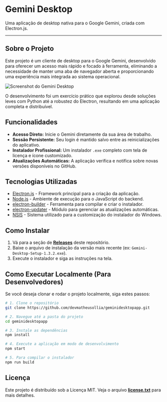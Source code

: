 # Gemini Desktop

Uma aplicação de desktop nativa para o Google Gemini, criada com Electron.js.



-----

## Sobre o Projeto

Este projeto é um cliente de desktop para o Google Gemini, desenvolvido para oferecer um acesso mais rápido e focado à ferramenta, eliminando a necessidade de manter uma aba de navegador aberta e proporcionando uma experiência mais integrada ao sistema operacional.

![Screenshot do Gemini Desktop](https://private-user-images.githubusercontent.com/204406795/485391720-2528c2d4-24d1-49b1-9d0d-f8b18dc1b7b7.png?jwt=eyJ0eXAiOiJKV1QiLCJhbGciOiJIUzI1NiJ9.eyJpc3MiOiJnaXRodWIuY29tIiwiYXVkIjoicmF3LmdpdGh1YnVzZXJjb250ZW50LmNvbSIsImtleSI6ImtleTUiLCJleHAiOjE3NTY5NDU1MTMsIm5iZiI6MTc1Njk0NTIxMywicGF0aCI6Ii8yMDQ0MDY3OTUvNDg1MzkxNzIwLTI1MjhjMmQ0LTI0ZDEtNDliMS05ZDBkLWY4YjE4ZGMxYjdiNy5wbmc_WC1BbXotQWxnb3JpdGhtPUFXUzQtSE1BQy1TSEEyNTYmWC1BbXotQ3JlZGVudGlhbD1BS0lBVkNPRFlMU0E1M1BRSzRaQSUyRjIwMjUwOTA0JTJGdXMtZWFzdC0xJTJGczMlMkZhd3M0X3JlcXVlc3QmWC1BbXotRGF0ZT0yMDI1MDkwNFQwMDIwMTNaJlgtQW16LUV4cGlyZXM9MzAwJlgtQW16LVNpZ25hdHVyZT1lNjMxNDllNzgwNDI4MTM2ZjhkMDYwNjgzNjkxNDkwMWJmMTJlZjYyM2MzMDIwZjkyYTAyMTlkYWM2ZjU4NTNjJlgtQW16LVNpZ25lZEhlYWRlcnM9aG9zdCJ9.hyQqmILST1QupIetTP3xPScantl6GnRJhbsO1Nhdopg)

O desenvolvimento foi um exercício prático que explorou desde soluções leves com Python até a robustez do Electron, resultando em uma aplicação completa e distribuível.

## Funcionalidades

  * **Acesso Direto:** Inicie o Gemini diretamente da sua área de trabalho.
  * **Sessão Persistente:** Seu login é mantido salvo entre as reinicializações do aplicativo.
  * **Instalador Profissional:** Um instalador `.exe` completo com tela de licença e ícone customizado.
  * **Atualizações Automáticas:** A aplicação verifica e notifica sobre novas versões disponíveis no GitHub.

## Tecnologias Utilizadas

  * [Electron.js](https://www.electronjs.org/) - Framework principal para a criação da aplicação.
  * [Node.js](https://nodejs.org/en) - Ambiente de execução para o JavaScript do backend.
  * [electron-builder](https://www.electron.build/) - Ferramenta para compilar e criar o instalador.
  * [electron-updater](https://www.electron.build/auto-update) - Módulo para gerenciar as atualizações automáticas.
  * [NSIS](https://nsis.sourceforge.io/Main_Page) - Sistema utilizado para a customização do instalador do Windows.

## Como Instalar

1.  Vá para a seção de **[Releases](https://github.com/devmatheusollia/GeminiDesktopApp/releases)** deste repositório.
2.  Baixe o arquivo de instalação da versão mais recente (ex: `Gemini-Desktop-Setup-1.3.2.exe`).
3.  Execute o instalador e siga as instruções na tela.


## Como Executar Localmente (Para Desenvolvedores)

Se você deseja clonar e rodar o projeto localmente, siga estes passos:

```bash
# 1. Clone o repositório
git clone https://github.com/devmatheusollia/geminidesktopapp.git

# 2. Navegue até a pasta do projeto
cd geminidesktopapp

# 3. Instale as dependências
npm install

# 4. Execute a aplicação em modo de desenvolvimento
npm start

# 5. Para compilar o instalador
npm run build
```

## Licença

Este projeto é distribuído sob a Licença MIT. Veja o arquivo **[license.txt](https://github.com/devmatheusollia/GeminiDesktopApp/blob/main/license.txt)** para mais detalhes.
